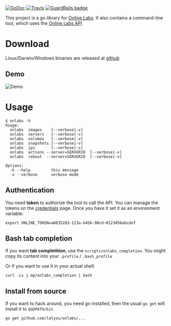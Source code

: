 
[![GoDoc](https://godoc.org/github.com/lalyos/onlabs?status.png)](https://godoc.org/github.com/lalyos/onlabs)
[![Travis](https://travis-ci.org/lalyos/onlabs.svg?branch=master)](https://travis-ci.org/lalyos/onlabs) [![GuardRails badge](https://badges.production.guardrails.io/moul/onlabs.svg)](https://www.guardrails.io)

This project is a go library for [Online Labs](https://cloud.online.net/).
It also contains a command-line tool, which uses the [Online Labs API](https://doc.cloud.online.net/api/)


# Download

Linux/Darwin/Windows binaries are released at [github](https://github.com/lalyos/onlabs/releases/latest)

## Demo

![Demo](http://g.recordit.co/v5oS1juTje.gif)
# Usage

```
$ onlabs -h
Usage:
  onlabs  images    [--verbose|-v]
  onlabs  servers   [--verbose|-v]
  onlabs  volumes   [--verbose|-v]
  onlabs  snapshots [--verbose|-v]
  onlabs  ips       [--verbose|-v]
  onlabs  actions --server=SERVERID  [--verbose|-v]
  onlabs  reboot  --server=SERVERID  [--verbose|-v]

Options:
  -h --help         this message
  -v --verbose      verbose mode
```

## Authentication

You need **token** to authorize the tool to call the API. You can manage the
tokens on the [credentials](https://cloud.online.net/#/credentials) page. Once
you have it set it as an environment variable:

```
export ONLINE_TOKEN=a0635283-123a-b456-90cd-0123456abcdef
```

## Bash tab completion

If you want **tab completition**, use the `scripts/onlabs_completion`. You might
copy its content into your `.profile` / `.bash_profile`

Or if you want to use it in your actual shell:
```
curl -Ls j.mp/onlabs_completion | bash
```

## Install from source

If you want to hack around, you need go installed, then the usual
`go get` will install it to `$GOPATH/bin`

```
go get github.com/lalyos/onlabs/...
```
